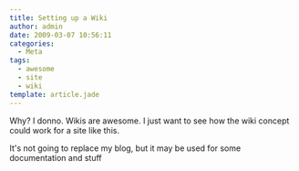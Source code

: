 ```yaml
---
title: Setting up a Wiki
author: admin
date: 2009-03-07 10:56:11
categories:
  - Meta
tags: 
  - awesome
  - site
  - wiki
template: article.jade
---
```


Why? I donno. Wikis are awesome. I just want to see how the wiki concept could work for a site like this.

It's not going to replace my blog, but it may be used for some documentation and stuff
